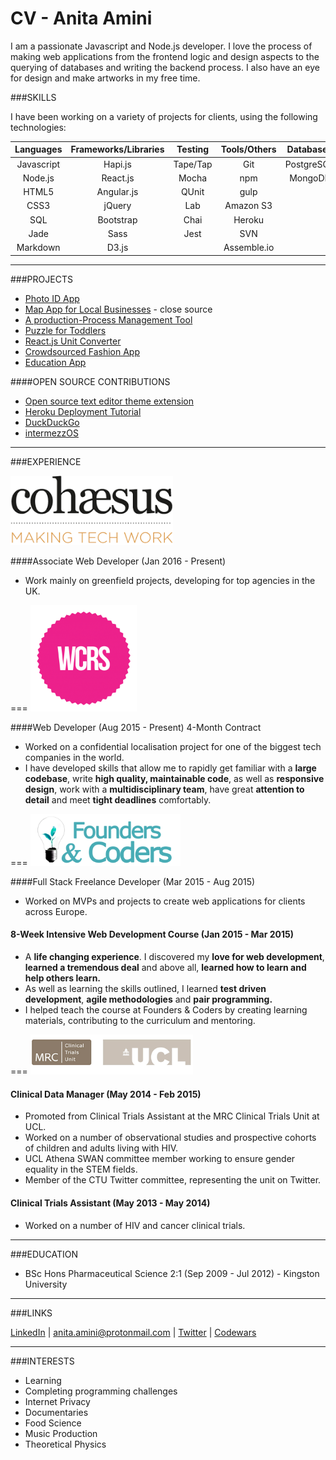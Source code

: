 # CV - Anita Amini 
<!--![](https://github.com/Neats29/CV/blob/master/experience/inkedin.svg) -->
<!-- ![](https://github.com/Neats29/CV/blob/master/experience/mail.svg) ![](https://github.com/Neats29/CV/blob/master/experience/twitter.svg)-->

I am a passionate Javascript and Node.js developer. I love the process of making web applications from the frontend logic and design aspects to the querying of databases and writing the backend process. I also have an eye for design and make artworks in my free time.

###SKILLS

I have been working on a variety of projects for clients, using the following technologies:

| Languages | Frameworks/Libraries | Testing   | Tools/Others | Databases |
|:---------:|:--------------------:|:---------:|:------------:|:---------:|
| Javascript| Hapi.js              | Tape/Tap  | Git          | PostgreSQL|
| Node.js   | React.js             | Mocha     | npm          | MongoDB   |
| HTML5     | Angular.js           | QUnit     | gulp         | |
| CSS3      | jQuery               | Lab       | Amazon S3    | |
| SQL       | Bootstrap            | Chai      | Heroku       | |
| Jade      | Sass                 | Jest      | SVN          | |
| Markdown  | D3.js                |           | Assemble.io  | |


---
###PROJECTS

- [Photo ID App](projects/photoId.md)
- [Map App for Local Businesses](projects/map.md) - close source
- [A production-Process Management Tool](projects/productivity.md)
- [Puzzle for Toddlers](projects/puzzle.md)
- [React.js Unit Converter](http://neats29.github.io/React-Unit-Converter/pub/)
- [Crowdsourced Fashion App](http://crowdsourced-fashion.herokuapp.com/)
- [Education App](http://pajoa.herokuapp.com/)

####OPEN SOURCE CONTRIBUTIONS
- [Open source text editor theme extension](https://github.com/Neats29/Brackets-Midnight-Blue-Theme)
- [Heroku Deployment Tutorial ](https://github.com/Neats29/Learn-Heroku)
- [DuckDuckGo](https://github.com/duckduckgo/zeroclickinfo-goodies)
- [intermezzOS](https://github.com/intermezzOS/book)


---

###EXPERIENCE


<img src="https://github.com/Neats29/CV/blob/master/experience/cohaesus.png" width="260">

####Associate Web Developer (Jan 2016 - Present)
- Work mainly on greenfield projects, developing for top agencies in the UK. 

===
<img src="https://github.com/Neats29/CV/blob/master/experience/wcrs.png" width="170">

####Web Developer (Aug 2015 - Present) 4-Month Contract 
- Worked on a confidential localisation project for one of the biggest tech companies in the world.
- I have developed skills that allow me to rapidly get familiar with a __large codebase__, write __high quality, maintainable code__, as well as __responsive design__, work with a __multidisciplinary team__, have great __attention to detail__ and meet __tight deadlines__ comfortably.

===
<img src="https://github.com/Neats29/CV/blob/master/experience/fac.png" width="240">

####Full Stack Freelance Developer (Mar 2015 - Aug 2015)

- Worked on MVPs and projects to create web applications for clients across Europe.

#### 8-Week Intensive Web Development Course (Jan 2015 - Mar 2015)

- A __life changing experience__. I discovered my __love for web development__, __learned a tremendous deal__ and above all, __learned how to learn and help others learn.__
- As well as learning the skills outlined, I learned __test driven development__, __agile methodologies__ and __pair programming.__
- I helped teach the course at Founders & Coders by creating learning materials, contributing to the curriculum and mentoring.

===
<img src="https://github.com/Neats29/CV/blob/master/experience/mrc.png" width="260">

#### Clinical Data Manager (May 2014 - Feb 2015)

- Promoted from Clinical Trials Assistant at the MRC Clinical Trials Unit at UCL.
- Worked on a number of observational studies and prospective cohorts of children and adults living with HIV.
- UCL Athena SWAN committee member working to ensure gender equality in the STEM fields.
- Member of the CTU Twitter committee, representing the unit on Twitter.

#### __Clinical Trials Assistant (May 2013 - May 2014)__
- Worked on a number of HIV and cancer clinical trials.

--- 


###EDUCATION
- BSc Hons Pharmaceutical Science 2:1  (Sep 2009 - Jul 2012) - Kingston University

---
###LINKS

[LinkedIn](https://uk.linkedin.com/in/anitaamini) | [anita.amini@protonmail.com](mailto:anita.amini@protonmail.com) |
[Twitter](https://twitter.com/neats29) | [Codewars](http://www.codewars.com/users/Neats29)

---
###INTERESTS
* Learning
* Completing programming challenges
* Internet Privacy
* Documentaries
* Food Science
* Music Production
* Theoretical Physics

